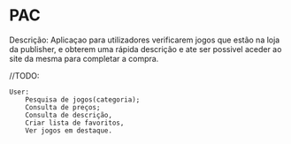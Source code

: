 # PAC
 
Descrição: Aplicaçao para utilizadores verificarem jogos que estão na loja da publisher, e obterem uma rápida descrição
e ate ser possivel aceder ao site da mesma para completar a compra.


//TODO:

	User:
		Pesquisa de jogos(categoria);
		Consulta de preços;
		Consulta de descrição,
		Criar lista de favoritos,
		Ver jogos em destaque.

 